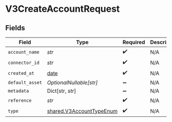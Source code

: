 # V3CreateAccountRequest


## Fields

| Field                                                                | Type                                                                 | Required                                                             | Description                                                          |
| -------------------------------------------------------------------- | -------------------------------------------------------------------- | -------------------------------------------------------------------- | -------------------------------------------------------------------- |
| `account_name`                                                       | *str*                                                                | :heavy_check_mark:                                                   | N/A                                                                  |
| `connector_id`                                                       | *str*                                                                | :heavy_check_mark:                                                   | N/A                                                                  |
| `created_at`                                                         | [date](https://docs.python.org/3/library/datetime.html#date-objects) | :heavy_check_mark:                                                   | N/A                                                                  |
| `default_asset`                                                      | *OptionalNullable[str]*                                              | :heavy_minus_sign:                                                   | N/A                                                                  |
| `metadata`                                                           | Dict[str, *str*]                                                     | :heavy_minus_sign:                                                   | N/A                                                                  |
| `reference`                                                          | *str*                                                                | :heavy_check_mark:                                                   | N/A                                                                  |
| `type`                                                               | [shared.V3AccountTypeEnum](../../models/shared/v3accounttypeenum.md) | :heavy_check_mark:                                                   | N/A                                                                  |